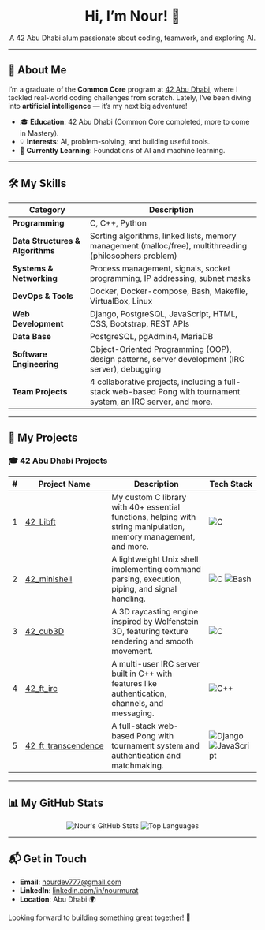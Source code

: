 <div align="center">
  <h1>Hi, I’m Nour! 👋</h1>
  <p>A 42 Abu Dhabi alum passionate about coding, teamwork, and exploring AI.</p>
</div>

---

## 🌟 About Me
I’m a graduate of the **Common Core** program at [42 Abu Dhabi](https://42abudhabi.ae/), where I tackled real-world coding challenges from scratch. Lately, I’ve been diving into **artificial intelligence** — it’s my next big adventure!

- 🎓 **Education**: 42 Abu Dhabi (Common Core completed, more to come in Mastery).
- 💡 **Interests**: AI, problem-solving, and building useful tools.
- 🌱 **Currently Learning**: Foundations of AI and machine learning.

---

## 🛠️ My Skills

| Category           | Description |
|-------------------|-------------|
| **Programming**   | C, C++, Python |
| **Data Structures & Algorithms** | Sorting algorithms, linked lists, memory management (malloc/free), multithreading (philosophers problem) |
| **Systems & Networking** | Process management, signals, socket programming, IP addressing, subnet masks |
| **DevOps & Tools** | Docker, Docker-compose, Bash, Makefile, VirtualBox, Linux |
| **Web Development** | Django, PostgreSQL, JavaScript, HTML, CSS, Bootstrap, REST APIs |
| **Data Base** | PostgreSQL, pgAdmin4, MariaDB |
| **Software Engineering** | Object-Oriented Programming (OOP), design patterns, server development (IRC server), debugging |
| **Team Projects** | 4 collaborative projects, including a full-stack web-based Pong with tournament system, an IRC server, and more. |

---

## 🚀 My Projects

### 🎓 42 Abu Dhabi Projects
| #  | Project Name                | Description                                                                                             | Tech Stack |
|----|-----------------------------|---------------------------------------------------------------------------------------------------------|------------|
| 1  | [42_Libft](https://github.com/nourdev777/42_Libft) | My custom C library with 40+ essential functions, helping with string manipulation, memory management, and more. | ![C](https://img.shields.io/badge/-C-A8B9CC?style=flat&logo=c&logoColor=white) |
| 2  | [42_minishell](https://github.com/nourdev777/42_minishell) | A lightweight Unix shell implementing command parsing, execution, piping, and signal handling. | ![C](https://img.shields.io/badge/-C-A8B9CC?style=flat&logo=c&logoColor=white) ![Bash](https://img.shields.io/badge/-Bash-4EAA25?style=flat&logo=gnu-bash&logoColor=white) |
| 3  | [42_cub3D](https://github.com/nourdev777/42_cub3D) | A 3D raycasting engine inspired by Wolfenstein 3D, featuring texture rendering and smooth movement. | ![C](https://img.shields.io/badge/-C-A8B9CC?style=flat&logo=c&logoColor=white) |
| 4  | [42_ft_irc](https://github.com/nourdev777/42_ft_irc) | A multi-user IRC server built in C++ with features like authentication, channels, and messaging. | ![C++](https://img.shields.io/badge/-C++-00599C?style=flat&logo=c%2B%2B&logoColor=white) |
| 5  | [42_ft_transcendence](https://github.com/nourdev777/42_ft_transcendence) | A full-stack web-based Pong with tournament system and authentication and matchmaking. | ![Django](https://img.shields.io/badge/-Django-092E20?style=flat&logo=django&logoColor=white) ![JavaScript](https://img.shields.io/badge/-JavaScript-F7DF1E?style=flat&logo=javascript&logoColor=black) |

---

## 📊 My GitHub Stats
<div align="center">
  <img src="https://github-readme-stats.vercel.app/api?username=nourdev777&show_icons=true&theme=radical" alt="Nour's GitHub Stats" />
  <img src="https://github-readme-stats.vercel.app/api/top-langs/?username=nourdev777&layout=compact&theme=radical" alt="Top Languages" />
</div>

---

## 📬 Get in Touch
- **Email**: [nourdev777@gmail.com](mailto:nourdev777@gmail.com)  
- **LinkedIn**: [linkedin.com/in/nourmurat](https://linkedin.com/in/nourmurat)  
- **Location**: Abu Dhabi 🌍  

Looking forward to building something great together! 🚀


<!--
**nourdev777/nourdev777** is a ✨ _special_ ✨ repository because its `README.md` (this file) appears on your GitHub profile.

Here are some ideas to get you started:

- 🔭 I’m currently working on ...
- 🌱 I’m currently learning ...
- 👯 I’m looking to collaborate on ...
- 🤔 I’m looking for help with ...
- 💬 Ask me about ...
- 📫 How to reach me: ...
- 😄 Pronouns: ...
- ⚡ Fun fact: ...
-->
